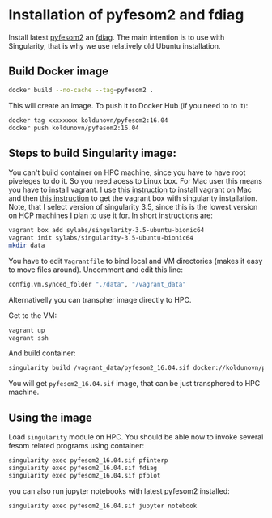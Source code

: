 Installation of pyfesom2 and fdiag
==================================

Install latest [pyfesom2](https://github.com/FESOM/pyfesom2) an [fdiag](https://github.com/FESOM/fdiag). The main intention is to use with Singularity, that is why we use relatively old Ubuntu installation. 

Build Docker image
------------------

```bash
docker build --no-cache --tag=pyfesom2 .
```

This will create an image. To push it to Docker Hub (if you need to to it):

```bash
docker tag xxxxxxxx koldunovn/pyfesom2:16.04
docker push koldunovn/pyfesom2:16.04
```

Steps to build Singularity image:
---------------------------------
You can't build container on HPC machine, since you have to have root piveleges to do it. So you need acess to Linux box. For Mac user this means you have to install vagrant. I use [this instruction](https://www.taniarascia.com/what-are-vagrant-and-virtualbox-and-how-do-i-use-them/) to install vagrant on Mac and then [this instruction](https://sylabs.io/guides/3.0/user-guide/installation.html#singularity-vagrant-box) to get the vagrant box with singularity installation. Note, that I select version of singularity 3.5, since this is the lowest version on HCP machines I plan to use it for. In short instructions are:

```bash  
vagrant box add sylabs/singularity-3.5-ubuntu-bionic64
vagrant init sylabs/singularity-3.5-ubuntu-bionic64
mkdir data
```
You have to edit `Vagrantfile` to bind local and VM directories (makes it easy to move files around). Uncomment and edit this line:
```python
config.vm.synced_folder "./data", "/vagrant_data"
```
Alternativelly you can transpher image directly to HPC.

Get to the VM:
```bash
vagrant up
vagrant ssh
```

And build container:

```bash
singularity build /vagrant_data/pyfesom2_16.04.sif docker://koldunovn/pyfesom2:16.04
```

You will get `pyfesom2_16.04.sif` image, that can be just transphered to HPC machine. 

Using the image
---------------

Load `singularity` module on HPC. You should be able now to invoke several fesom related programs using container:

```bash
singularity exec pyfesom2_16.04.sif pfinterp
singularity exec pyfesom2_16.04.sif fdiag
singularity exec pyfesom2_16.04.sif pfplot
```

you can also run jupyter notebooks with latest pyfesom2 installed:

```
singularity exec pyfesom2_16.04.sif jupyter notebook
```
